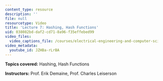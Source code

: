 ```yaml
---
content_type: resource
description: ''
file: null
resourcetype: Video
title: 'Lecture 7: Hashing, Hash Functions'
uid: 038082bd-daf2-cd71-8a96-f35effebed99
video_files:
  video_captions_file: /courses/electrical-engineering-and-computer-science/6-046j-introduction-to-algorithms-sma-5503-fall-2005/video-lectures/lecture-7-hashing-hash-functions/JZHBa-rLrBA.vtt
video_metadata:
  youtube_id: JZHBa-rLrBA
---
```


**Topics covered:** Hashing, Hash Functions

**Instructors:** Prof. Erik Demaine, Prof. Charles Leiserson